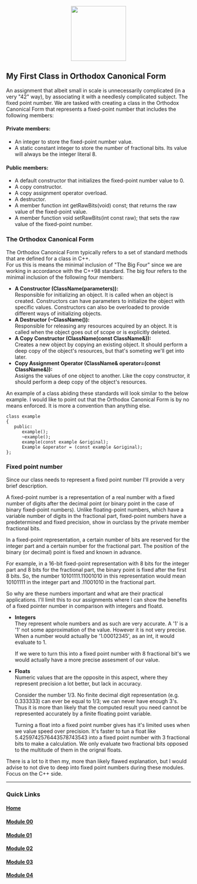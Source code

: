 <div align=center>
    <img src="https://cdn.jsdelivr.net/gh/devicons/devicon/icons/cplusplus/cplusplus-original.svg" width="150" height="150" />
</div>

##  My First Class in Orthodox Canonical Form

An assignment that albeit small in scale is unnecessarily complicated (in a very "42" way), by associating it with a needlesly complicated subject. The fixed point number.
We are tasked with creating a class in the Orthodox Canonical Form that represents a fixed-point number that includes the following members:

#### Private members:
- An integer to store the fixed-point number value.
- A static constant integer to store the number of fractional bits. Its value
  will always be the integer literal 8.
#### Public members:
- A default constructor that initializes the fixed-point number value to 0.
- A copy constructor.
- A copy assignment operator overload.
- A destructor.
- A member function int getRawBits(void) const;
  that returns the raw value of the fixed-point value.
- A member function void setRawBits(int const raw);
  that sets the raw value of the fixed-point number.

### The Orthodox Canonical Form

The Orthodox Canonical Form typically refers to a set of standard methods that are defined for a class in C++.  
For us this is means the minimal inclusion of "The Big Four" since we are working in accordance with the C++98 standard.
The big four refers to the minimal inclusion of the following four members:

- **A Constructor (ClassName(parameters)):**  
  Responsible for initializing an object. It is called when an object is created. Constructors can have parameters to initialize the object with specific values. Constructors can also be overloaded to provide different ways of initializing objects.
- **A Destructor (~ClassName()):**  
  Responsible for releasing any resources acquired by an object. It is called when the object goes out of scope or is explicitly deleted.
- **A Copy Constructor (ClassName(const ClassName&)):**  
  Creates a new object by copying an existing object. It should perform a deep copy of the object's resources, but that's someting we'll get into later.
- **Copy Assignment Operator (ClassName& operator=(const ClassName&)):**  
  Assigns the values of one object to another. Like the copy constructor, it should perform a deep copy of the object's resources.

An example of a class abiding these standards will look similar to the below example. I would like to point out that the Orthodox Canonical Form is by no means enforced. It is more a convention than anything else.

```
class example
{
   public:
      example();
      ~example();
      example(const example &original);
      Example &operator = (const example &original);
};
```

### Fixed point number
Since our class needs to represent a fixed point number I'll provide a very brief description.  

A fixed-point number is a representation of a real number with a fixed number of digits after the decimal point (or binary point in the case of binary fixed-point numbers). Unlike floating-point numbers, which have a variable number of digits in the fractional part, fixed-point numbers have a predetermined and fixed precision, show in ourclass by the private member fractional bits.  

In a fixed-point representation, a certain number of bits are reserved for the integer part and a certain number for the fractional part. The position of the binary (or decimal) point is fixed and known in advance.

For example, in a 16-bit fixed-point representation with 8 bits for the integer part and 8 bits for the fractional part, the binary point is fixed after the first 8 bits. So, the number 10101111.11001010 in this representation would mean 10101111 in the integer part and .11001010 in the fractional part.

So why are these numbers important and what are their practical applications. I'll limit this to our assignments where I can show the benefits of a fixed pointer number in comparison with integers and floatd.
- **Integers**  
  They represent whole numbers and as such are very accurate. A '1' is a '1' not some approximation of the value. However it is not very precise. When a number would actually be '1.00012345', as an int, it would evaluate to 1.

  If we were to turn this into a fixed point number with 8 fractional bit's we would actually have a more precise assesment of our value.
- **Floats**  
  Numeric values that are the opposite in this aspect, where they represent precision a lot better, but lack in accuracy.

  Consider the number 1/3. No finite decimal digit representation (e.g. 0.333333) can ever be equal to 1/3; we can never have enough 3's. Thus it is more than likely that the computed result you need cannot be represented accurately by a finite floating point variable.

  Turning a float into a fixed point number gives has it's limited uses when we value speed over precision. It's faster to tun a float like 5.4259742576443578743543 into a fixed point number with 3 fractional bits to make a calculation. We only evaluate two fractional bits opposed to the multitude of them in the orignal floats.

There is a lot to it then my, more than likely flawed explanation, but I would advise to not dive to deep into fixed point numbers during these modules. Focus on the C++ side.

---
### Quick Links  

#### [Home](https://github.com/arommers/CPP_Modules)
#### [Module 00](https://github.com/arommers/CPP_Modules/tree/master/00)

#### [Module 01](https://github.com/arommers/CPP_Modules/tree/master/01)

#### [Module 02](https://github.com/arommers/CPP_Modules/tree/master/02)

#### [Module 03](https://github.com/arommers/CPP_Modules/tree/master/03)

#### [Module 04](https://github.com/arommers/CPP_Modules/tree/master/04)
